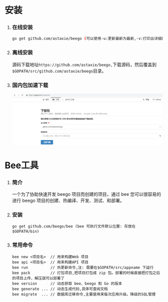 # **安装**

1. ### 在线安装

   ```bash
   go get github.com/astaxie/beego (可以使用-u:更新最新为最新,-v:打印出详细的获取信息 和 -x:打印安装过程执行的命令)
   ```
2. ### 离线安装

   源码下载地址`https://github.com/astaxie/beego,`下载源码，然后覆盖到`$GOPATH/src/github.com/astaxie/beego`目录。

3. ### 国内包加速下载

   ![](/assets/gopm_download.png)

# Bee工具

1. ### 简介

   一个为了协助快速开发 beego 项目而创建的项目，通过 bee 您可以很容易的进行 beego 项目的创建、热编译、开发、测试、和部署。

2. ### 安装

   ```
   go get github.com/beego/bee (bee 可执行文件默认位置: 存放在 $GOPATH/bin)
   ```
3. ### 常用命令

   ```
   bee new <项目名>  // 用来构建Web 项目
   bee api <项目名>  // 用来构建API 项目
   bee run          // 热更新命令,注: 需要在$GOPATH/src/appname 下运行
   bee pack         // 打包项目,把项目打包成 zip 包。部署的时候直接把打包之后的项目上传，解压就可以部署了
   bee version      // 动态获取 bee、beego 和 Go 的版本
   bee generate ... // 动态生成代码,具体可查阅文档
   bee migrate  ... // 数据库迁移命令,主要是用来每次应用升级。降级的SQL管理
   ```



